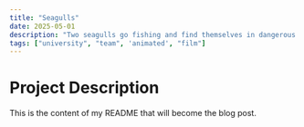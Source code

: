 ```yaml
---
title: "Seagulls"
date: 2025-05-01
description: "Two seagulls go fishing and find themselves in dangerous waters."
tags: ["university", "team", 'animated', "film"]
---
```


# Project Description

This is the content of my README that will become the blog post.
